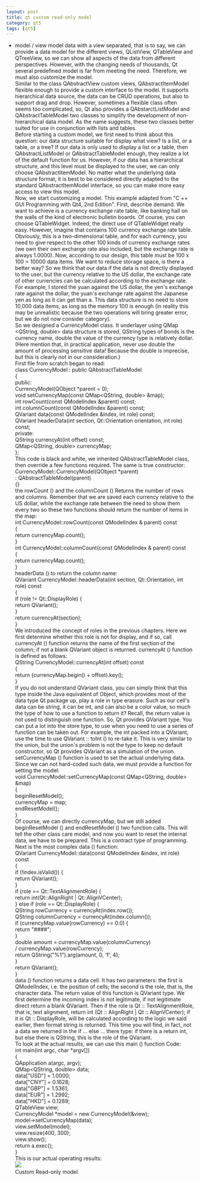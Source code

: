```yaml
---
layout: post
title: qt custom read-only model
category: qt5
tags: [qt5]
---
```

* model / view model data with a view separated, that is to say, we can provide a data model for the different views, QListView, QTableView and QTreeView, so we can show all aspects of the data from different perspectives. However, with the changing needs of thousands, Qt several predefined model is far from meeting the need. Therefore, we must also customize the model.  
Similar to the class QAbstractView custom views, QAbstractItemModel flexible enough to provide a custom interface to the model. It supports hierarchical data source, the data can be CRUD operations, but also to support drag and drop. However, sometimes a flexible class often seems too complicated, so, Qt also provides a QAbstarctListModel and QAbstractTableModel two classes to simplify the development of non-hierarchical data model. As the name suggests, these two classes better suited for use in conjunction with lists and tables.  
Before starting a custom model, we first need to think about this question: our data structure suitable for display what view? Is a list, or a table, or a tree? If our data is only used to display a list or a table, then QAbstractListModel or QAbstractTableModel enough, they realize a lot of the default function for us. However, if our data has a hierarchical structure, and this level must be displayed to the user, we can only choose QAbstractItemModel. No matter what the underlying data structure format, it is best to be considered directly adapted to the standard QAbstractItemModel interface, so you can make more easy access to view this model.  
Now, we start customizing a model. This example adapted from "C ++ GUI Programming with Qt4, 2nd Edition". First, describe demand. We want to achieve is a currency exchange rate table, like banking hall on the walls of the kind of electronic bulletin boards. Of course, you can choose QTableWidget. Indeed, the direct use of QTableWidget really easy. However, imagine that contains 100 currency exchange rate table. Obviously, this is a two-dimensional table, and for each currency, you need to give respect to the other 100 kinds of currency exchange rates (we own their own exchange rate also included, but the exchange rate is always 1.0000). Now, according to our design, this table must be 100 x 100 = 10000 data items. We want to reduce storage space, is there a better way? So we think that our data if the data is not directly displayed to the user, but the currency relative to the US dollar, the exchange rate of other currencies can be calculated according to the exchange rate. For example, I stored the yuan against the US dollar, the yen's exchange rate against the dollar, the yuan's exchange rate against the Japanese yen as long as it can get than a. This data structure is no need to store 10,000 data items, as long as the memory 100 is enough (in reality this may be unrealistic because the two operations will bring greater error, but we do not now consider category).  
So we designed a CurrencyModel class. It underlayer using QMap <QString, double\> data structure is stored, QString types of bonds is the currency name, double the value of the currency type is relatively dollar. (Here mention that, in practical application, never use double the amount of processing sensitive data! Because the double is imprecise, but this is clearly not in our consideration.)  
First file from scratch began to read:  
class CurrencyModel : public QAbstractTableModel  
{  
public:  
CurrencyModel(QObject \*parent = 0);  
void setCurrencyMap(const QMap<QString, double\> &map);  
int rowCount(const QModelIndex &parent) const;  
int columnCount(const QModelIndex &parent) const;  
QVariant data(const QModelIndex &index, int role) const;  
QVariant headerData(int section, Qt::Orientation orientation, int role) const;  
private:  
QString currencyAt(int offset) const;  
QMap<QString, double\> currencyMap;  
};  
This code is black and white, we inherited QAbstractTableModel class, then override a few functions required. The same is true constructor:  
CurrencyModel::CurrencyModel(QObject \*parent)  
: QAbstractTableModel(parent)  
{}  
the rowCount () and the columnCount () Returns the number of rows and columns. Remember that we are saved each currency relative to the US dollar, while the exchange rate between the need to show them every two so these two functions should return the number of items in the map:  
int CurrencyModel::rowCount(const QModelIndex & parent) const  
{  
return currencyMap.count();  
}  
int CurrencyModel::columnCount(const QModelIndex & parent) const  
{  
return currencyMap.count();  
}  
headerData () to return the column name:  
QVariant CurrencyModel::headerData(int section, Qt::Orientation, int role) const  
{  
if (role != Qt::DisplayRole) {  
return QVariant();  
}  
return currencyAt(section);  
}  
We introduced the concept of roles in the previous chapters. Here we first determine whether this role is not for display, and if so, call currencyAt () function returns the name of the first section of the column; if not a blank QVariant object is returned. currencyAt () function is defined as follows:  
QString CurrencyModel::currencyAt(int offset) const  
{  
return (currencyMap.begin() + offset).key();  
}  
If you do not understand QVariant class, you can simply think that this type inside the Java equivalent of Object, which provides most of the data type Qt package up, play a role in type erasure. Such as our cell's data can be string, it can be int, and can also be a color value, so much the type of how to use a function to return it? Recall, the return value is not used to distinguish one function. So, Qt provides QVariant type. You can put a lot into the store type, to use when you need to use a series of function can be taken out. For example, the int packed into a QVariant, use the time to use QVariant :: toInt () to re-take it. This is very similar to the union, but the union's problem is not the type to keep no default constructor, so Qt provides QVariant as a simulation of the union.  
setCurrencyMap () function is used to set the actual underlying data. Since we can not hard-coded such data, we must provide a function for setting the model:  
void CurrencyModel::setCurrencyMap(const QMap<QString, double\> &map)  
{  
beginResetModel();  
currencyMap = map;  
endResetModel();  
}  
Of course, we can directly currencyMap, but we still added beginResetModel () and endResetModel () two function calls. This will tell the other class care model, and now you want to reset the internal data, we have to be prepared. This is a contract type of programming.  
Next is the most complex data () function:  
QVariant CurrencyModel::data(const QModelIndex &index, int role) const  
{  
if (!index.isValid()) {  
return QVariant();  
}  
if (role == Qt::TextAlignmentRole) {  
return int(Qt::AlignRight | Qt::AlignVCenter);  
} else if (role == Qt::DisplayRole) {  
QString rowCurrency = currencyAt(index.row());  
QString columnCurrency = currencyAt(index.column());  
if (currencyMap.value(rowCurrency) == 0.0) {  
return "\#\#\#\#";  
}  
double amount = currencyMap.value(columnCurrency)  
/ currencyMap.value(rowCurrency);  
return QString("%1").arg(amount, 0, 'f', 4);  
}  
return QVariant();  
}  
data () function returns a data cell. It has two parameters: the first is QModelIndex, i.e. the position of cells; the second is the role, that is, the character data. The return value of this function is QVariant type. We first determine the incoming index is not legitimate, if not legitimate direct return a blank QVariant. Then if the role is Qt :: TextAlignmentRole, that is, text alignment, return int (Qt :: AlignRight | Qt :: AlignVCenter); if it is Qt :: DisplayRole, will be calculated according to the logic we said earlier, then format string is returned. This time you will find, in fact, not a data we returned in the if ... else ... there type: if there is a return int, but else there is QString, this is the role of the QVariant.  
To look at the actual results, we can use this main () function Code:  
int main(int argc, char \*argv\[\])  
{  
QApplication a(argc, argv);  
QMap<QString, double\> data;  
data\["USD"\] = 1.0000;  
data\["CNY"\] = 0.1628;  
data\["GBP"\] = 1.5361;  
data\["EUR"\] = 1.2992;  
data\["HKD"\] = 0.1289;  
QTableView view;  
CurrencyModel \*model = new CurrencyModel(&view);  
model-\>setCurrencyMap(data);  
view.setModel(model);  
view.resize(400, 300);  
view.show();  
return a.exec();  
}  
This is our actual operating results:  
![](/md_blog/public/assets/2021-07-25/153d961786e83d528e5c04f0c84c83f6.png)  
Custom Read-only model
